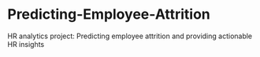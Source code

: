 # Predicting-Employee-Attrition
HR analytics project: Predicting employee attrition and providing actionable HR insights
